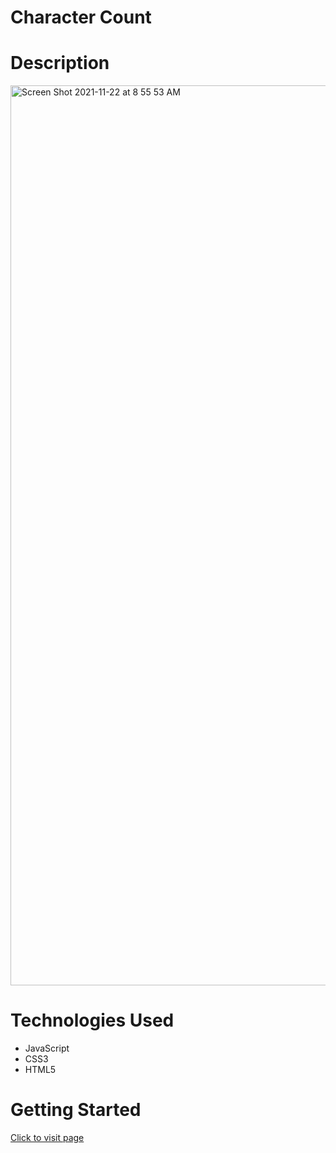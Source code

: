 # Character Count

# Description 

<img width="1440" alt="Screen Shot 2021-11-22 at 8 55 53 AM" src="https://user-images.githubusercontent.com/53157290/147866197-3a71e2a4-a866-4579-b50f-69f163b9477b.gif">


# Technologies Used
* JavaScript
* CSS3
* HTML5



# Getting Started 

[Click to visit page](eder-char-counter.netlify.app)

